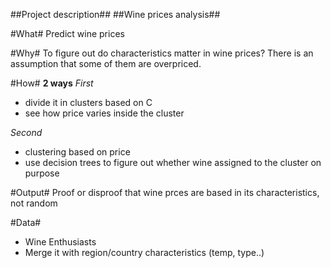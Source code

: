 ##Project description## 
##Wine prices analysis##

#What#
Predict wine prices 

#Why#
To figure out do characteristics matter in wine prices?
There is an assumption that some of them are overpriced.

#How#
**2 ways**
*First*
- divide it in clusters based on C
- see how price varies inside the cluster

*Second*
- clustering based on price
- use decision trees to figure out whether wine assigned to the cluster on purpose

#Output#
Proof or disproof that wine prces are based in its characteristics, not random

#Data#
- Wine Enthusiasts 
- Merge it with region/country characteristics (temp, type..)
